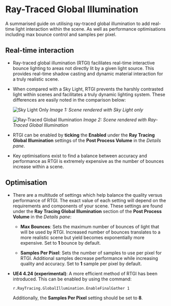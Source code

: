 # Ray-Traced Global Illumination

A summarised guide on utilising ray-traced global illumination to add real-time light interaction within the scene. As well as performance optimisations including max bounce control and samples per pixel.

## Real-time interaction
* Ray-traced global illumination (RTGI) facililates real-time interactive bounce lighting to areas not directly lit by a given light source. This provides real-time shadow casting and dynamic material interaction for a truly realistic scene.

* When compared with a Sky Light, RTGI prevents the harshly contrasted light within scenes and facilitates a truly dynamic lighting system. These differences are easily noted in the comparison below:
  
    ![Sky Light Only](https://docs.unrealengine.com/Images/Engine/Rendering/RayTracing/RT_GI_Disabled.jpg)
    *Image 1: Scene rendered with Sky Light only*

    ![Ray-Traced Global Illumination](https://docs.unrealengine.com/Images/Engine/Rendering/RayTracing/RT_GI_Enabled.jpg)
    *Image 2: Scene rendered with Ray-Traced Global Illumination*

* RTGI can be enabled by **ticking** the **Enabled** under the **Ray Tracing Global Illumination** settings of the **Post Process Volume** in the *Details pane*.
  
* Key optimisations exist to find a balance between accuracy and performance as RTGI is extremely expensive as the number of bounces increase within a scene.

## Optimisation
* There are a multitude of settings which help balance the quality versus performance of RTGI. The exact value of each setting will depend on the requirements and components of your scene. These settings are found under the **Ray Tracing Global Illumination** section of the **Post Process Volume** in the *Details pane*:

  * **Max Bounces**: Sets the maximum number of bounces of light that will be used by RTGI. Increased number of bounces translates to a more realistic scene but yield becomes exponentially more expensive. Set to **1** bounce by default.

  * **Samples Per Pixel**: Sets the number of samples to use per pixel for RTGI. Additional samples decrease performance while increasing quality and accuracy. Set to **1** sample per pixel by default.

* **UE4 4.24 (experimental)**: A more efficient method of RTGI has been introduced. This can be enabled by using the command:
  ```
  r.RayTracing.GlobalIllumination.EnableFinalGather 1
  ```
  Additionally, the **Samples Per Pixel** setting should be set to **8**.